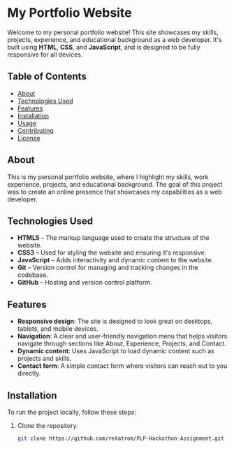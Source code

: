 # My Portfolio Website

Welcome to my personal portfolio website! This site showcases my skills, projects, experience, and educational background as a web developer. It's built using **HTML**, **CSS**, and **JavaScript**, and is designed to be fully responsive for all devices.

## Table of Contents

- [About](#about)
- [Technologies Used](#technologies-used)
- [Features](#features)
- [Installation](#installation)
- [Usage](#usage)
- [Contributing](#contributing)
- [License](#license)

## About

This is my personal portfolio website, where I highlight my skills, work experience, projects, and educational background. The goal of this project was to create an online presence that showcases my capabilities as a web developer.

## Technologies Used

- **HTML5** – The markup language used to create the structure of the website.
- **CSS3** – Used for styling the website and ensuring it's responsive.
- **JavaScript** – Adds interactivity and dynamic content to the website.
- **Git** – Version control for managing and tracking changes in the codebase.
- **GitHub** – Hosting and version control platform.

## Features

- **Responsive design**: The site is designed to look great on desktops, tablets, and mobile devices.
- **Navigation**: A clear and user-friendly navigation menu that helps visitors navigate through sections like About, Experience, Projects, and Contact.
- **Dynamic content**: Uses JavaScript to load dynamic content such as projects and skills.
- **Contact form**: A simple contact form where visitors can reach out to you directly.

## Installation

To run the project locally, follow these steps:

1. Clone the repository:
   ```sh
   git clone https://github.com/reXatrom/PLP-Hackathon-Assignment.git